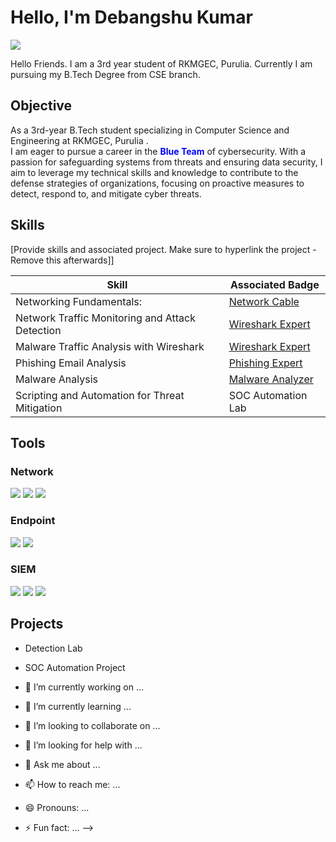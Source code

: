 # Hello, I'm Debangshu Kumar
<a href="https://www.linkedin.com/in/debangshu-kumar-14413a227/"><img src="https://img.shields.io/badge/-LinkedIn-0072b1?&style=for-the-badge&logo=linkedin&logoColor=white" /></a>

Hello Friends. I am a 3rd year student of RKMGEC, Purulia. Currently I am pursuing my B.Tech Degree from CSE branch.


## Objective
As a 3rd-year B.Tech student specializing in Computer Science and Engineering at RKMGEC, Purulia .                                                                     
I am eager to pursue a career in the <span style="color: blue;">**Blue Team**</span> of cybersecurity. With a passion for safeguarding systems from threats and ensuring data security, I aim to leverage my technical skills and knowledge to contribute to the defense strategies of organizations, focusing on proactive measures to detect, respond to, and mitigate cyber threats.


## Skills
[Provide skills and associated project. Make sure to hyperlink the project - Remove this afterwards]]

| Skill                                         | Associated Badge         |
|-----------------------------------------------|----------------------------|
| Networking Fundamentals:                        | <a href="https://app.letsdefend.io/my-rewards/detail/04d9628f-fc3a-4098-9420-6bdfa49c94c8">Network Cable</a>|
| Network Traffic Monitoring and Attack Detection | <a href="https://app.letsdefend.io/my-rewards/detail/6c4fb8fb-2c4a-4f83-9fca-d679c205b26e">Wireshark Expert</a>|
| Malware Traffic Analysis with Wireshark         | <a href="https://app.letsdefend.io/my-rewards/detail/6c4fb8fb-2c4a-4f83-9fca-d679c205b26e">Wireshark Expert</a>|
| Phishing Email Analysis                         | <a href="https://app.letsdefend.io/my-rewards/detail/326e9945-c1eb-4aa2-8d21-14f6f5311e4f">Phishing Expert</a>|
| Malware Analysis                                | <a href="https://app.letsdefend.io/my-rewards/detail/8582bbd4-962a-4543-9f0e-89987917b636">Malware Analyzer</a>|
| Scripting and Automation for Threat Mitigation  | SOC Automation Lab|

## Tools


### Network
<div>
    <img src="https://img.shields.io/badge/-Wireshark-1679A7?&style=for-the-badge&logo=Wireshark&logoColor=white" />
    <img src="https://img.shields.io/badge/-Suricata-EF3B2D?&style=for-the-badge&logo=Suricata&logoColor=white" />
    <img src="https://img.shields.io/badge/-Zeek-777BB4?&style=for-the-badge&logo=Zeek&logoColor=white" />
</div>

### Endpoint
<div>
    <img src="https://img.shields.io/badge/-Microsoft_Defender_for_Endpoint-00A4EF?&style=for-the-badge&logo=Microsoft&logoColor=white" />
    <img src="https://img.shields.io/badge/-Velociraptor-4B275F?&style=for-the-badge&logo=Velociraptor&logoColor=white" />
</div>

### SIEM
<div>
    <img src="https://img.shields.io/badge/-Microsoft_Sentinel-0078D4?&style=for-the-badge&logo=Microsoft&logoColor=white" />
    <img src="https://img.shields.io/badge/-Splunk-000000?&style=for-the-badge&logo=Splunk&logoColor=white" />
    <img src="https://img.shields.io/badge/-Elastic-005571?&style=for-the-badge&logo=Elastic&logoColor=white" />
</div>

<!--## Certifications
[Provide certifications that you have obtained. Use ChatGPT to help create the link - Remove this afterwards]]
<div>
<img src="https://img.shields.io/badge/-Security%2B-FF0000?&style=for-the-badge&logo=CompTIA&logoColor=white" />
<img src="https://img.shields.io/badge/-Network%2B-007ACC?&style=for-the-badge&logo=CompTIA&logoColor=white" />
<img src="https://img.shields.io/badge/-A%2B-4D4D4D?&style=for-the-badge&logo=CompTIA&logoColor=white" />
<img src="https://img.shields.io/badge/-CDSA-006400?&style=for-the-badge&logoColor=white" />
<img src="https://img.shields.io/badge/-CCD-000080?&style=for-the-badge&logoColor=white" />
</div>-->

## Projects
- Detection Lab
- SOC Automation Project

- 🔭 I’m currently working on ...
- 🌱 I’m currently learning ...
- 👯 I’m looking to collaborate on ...
- 🤔 I’m looking for help with ...
- 💬 Ask me about ...
- 📫 How to reach me: ...
- 😄 Pronouns: ...
- ⚡ Fun fact: ...
-->
